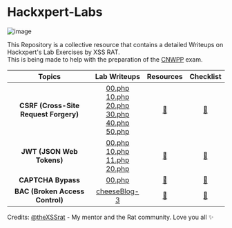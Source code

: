 # Hackxpert-Labs
![image](https://user-images.githubusercontent.com/73820496/216953498-8778072a-80a8-4855-b99a-41a0023a7c63.png)
<br>

This Repository is a collective resource that contains a detailed Writeups on Hackxpert's Lab Exercises by XSS RAT. <br>This is being made to help with the preparation of the [CNWPP](https://thexssrat.podia.com/cnwpp) exam.<br>

| Topics | Lab Writeups | Resources | Checklist |
| :-----: | :---: | :---: | :---: | 
| **CSRF (Cross-Site Request Forgery)** | [00.php](https://github.com/R0h1t3/Hackxpert-Labs/blob/main/CSRF/00.md)<br />[10.php](https://github.com/R0h1t3/Hackxpert-Labs/blob/main/CSRF/10.md)<br />[20.php](https://github.com/R0h1t3/Hackxpert-Labs/blob/main/CSRF/20.md)<br />[30.php](https://github.com/R0h1t3/Hackxpert-Labs/blob/main/CSRF/30.md)<br />[40.php](https://github.com/R0h1t3/Hackxpert-Labs/blob/main/CSRF/40.md)<br />[50.php](https://github.com/R0h1t3/Hackxpert-Labs/blob/main/CSRF/50.md) | [🔗](https://github.com/R0h1t3/Hackxpert-Labs/blob/main/CSRF/CSRF%20Resources.md) | [🔗](https://github.com/R0h1t3/Hackxpert-Labs/blob/main/CSRF/CSRF%20Checklist.md) |
| **JWT (JSON Web Tokens)** | [00.php](https://github.com/R0h1t3/Hackxpert-Labs/blob/main/JWT/00.md)<br />[10.php](https://github.com/R0h1t3/Hackxpert-Labs/blob/main/JWT/10.md)<br />[11.php](https://github.com/R0h1t3/Hackxpert-Labs/blob/main/JWT/11.md)<br />[20.php](https://github.com/R0h1t3/Hackxpert-Labs/blob/main/JWT/20.md) | [🔗](https://github.com/R0h1t3/Hackxpert-Labs/blob/main/JWT/JWT%20Resources.md) | [🔗](https://github.com/R0h1t3/Hackxpert-Labs/blob/main/JWT/JWT%20Checklist.md) |
| **CAPTCHA Bypass** | [00.php](https://github.com/R0h1t3/Hackxpert-Labs/blob/main/CAPTCHA%20Bypass/00.md) | [🔗](https://github.com/R0h1t3/Hackxpert-Labs/blob/main/CAPTCHA%20Bypass/CAPTCHA%20Bypass%20Resources.md) | [🔗](https://github.com/R0h1t3/Hackxpert-Labs/blob/main/CAPTCHA%20Bypass/CAPTCHA%20Bypass%20Checklist.md) |
| **BAC (Broken Access Control)** | [cheeseBlog-3](https://github.com/R0h1t3/Hackxpert-Labs/blob/main/BAC/cheeseBlog-3.md) |  [🔗](https://github.com/R0h1t3/Hackxpert-Labs/blob/main/BAC/BAC%20Resources.md) | [🔗](https://github.com/R0h1t3/Hackxpert-Labs/blob/main/BAC/BAC%20Checklist.md) |

Credits: [@theXSSrat](https://twitter.com/theXSSrat) - My mentor and the Rat community. Love you all :sparkles:

